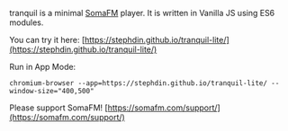 tranquil is a minimal [SomaFM](https://somafm.com/) player. It is written in Vanilla JS using ES6 modules.

You can try it here: [https://stephdin.github.io/tranquil-lite/](https://stephdin.github.io/tranquil-lite/)

Run in App Mode: 
```
chromium-browser --app=https://stephdin.github.io/tranquil-lite/ --window-size="400,500"
```

Please support SomaFM! [https://somafm.com/support/](https://somafm.com/support/)

